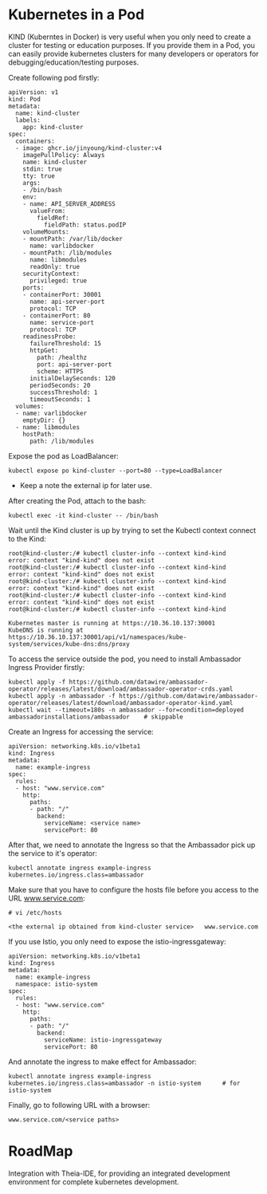 # Kubernetes in a Pod

KIND (Kuberntes in Docker) is very useful when you only need to create a cluster for testing or education purposes. If you provide them in a Pod, you can easily provide kubernetes clusters for many developers or operators for debugging/education/testing purposes. 

Create following pod firstly:
```
apiVersion: v1
kind: Pod
metadata:
  name: kind-cluster
  labels:
    app: kind-cluster
spec:
  containers:
  - image: ghcr.io/jinyoung/kind-cluster:v4
    imagePullPolicy: Always
    name: kind-cluster
    stdin: true
    tty: true
    args:
    - /bin/bash
    env:
    - name: API_SERVER_ADDRESS
      valueFrom:
        fieldRef:
          fieldPath: status.podIP
    volumeMounts:
    - mountPath: /var/lib/docker
      name: varlibdocker
    - mountPath: /lib/modules
      name: libmodules
      readOnly: true
    securityContext:
      privileged: true
    ports:
    - containerPort: 30001
      name: api-server-port
      protocol: TCP
    - containerPort: 80
      name: service-port
      protocol: TCP
    readinessProbe:
      failureThreshold: 15
      httpGet:
        path: /healthz
        port: api-server-port
        scheme: HTTPS
      initialDelaySeconds: 120
      periodSeconds: 20
      successThreshold: 1
      timeoutSeconds: 1
  volumes:
  - name: varlibdocker
    emptyDir: {}
  - name: libmodules
    hostPath:
      path: /lib/modules
```

Expose the pod as LoadBalancer:
```
kubectl expose po kind-cluster --port=80 --type=LoadBalancer
```
* Keep a note the external ip for later use.

After creating the Pod, attach to the bash:
```
kubectl exec -it kind-cluster -- /bin/bash
```

Wait until the Kind cluster is up by trying to set the Kubectl context connect to the Kind:
```
root@kind-cluster:/# kubectl cluster-info --context kind-kind
error: context "kind-kind" does not exist
root@kind-cluster:/# kubectl cluster-info --context kind-kind
error: context "kind-kind" does not exist
root@kind-cluster:/# kubectl cluster-info --context kind-kind
error: context "kind-kind" does not exist
root@kind-cluster:/# kubectl cluster-info --context kind-kind
error: context "kind-kind" does not exist
root@kind-cluster:/# kubectl cluster-info --context kind-kind

Kubernetes master is running at https://10.36.10.137:30001
KubeDNS is running at https://10.36.10.137:30001/api/v1/namespaces/kube-system/services/kube-dns:dns/proxy

```

To access the service outside the pod, you need to install Ambassador Ingress Provider firstly:
```
kubectl apply -f https://github.com/datawire/ambassador-operator/releases/latest/download/ambassador-operator-crds.yaml
kubectl apply -n ambassador -f https://github.com/datawire/ambassador-operator/releases/latest/download/ambassador-operator-kind.yaml
kubectl wait --timeout=180s -n ambassador --for=condition=deployed ambassadorinstallations/ambassador    # skippable
```

Create an Ingress for accessing the service:
```
apiVersion: networking.k8s.io/v1beta1
kind: Ingress
metadata:
  name: example-ingress
spec:
  rules:
  - host: "www.service.com"
    http:
      paths:
      - path: "/"
        backend:
          serviceName: <service name>
          servicePort: 80
```

After that, we need to annotate the Ingress so that the Ambassador pick up the service to it's operator:

```
kubectl annotate ingress example-ingress kubernetes.io/ingress.class=ambassador
```

Make sure that you have to configure the hosts file before you access to the URL www.service.com:


```
# vi /etc/hosts

<the external ip obtained from kind-cluster service>   www.service.com   
```


If you use Istio, you only need to expose the istio-ingressgateway:
```
apiVersion: networking.k8s.io/v1beta1
kind: Ingress
metadata:
  name: example-ingress
  namespace: istio-system
spec:
  rules:
  - host: "www.service.com"
    http:
      paths:
      - path: "/"
        backend:
          serviceName: istio-ingressgateway
          servicePort: 80
```

And annotate the ingress to make effect for Ambassador:
```
kubectl annotate ingress example-ingress kubernetes.io/ingress.class=ambassador -n istio-system      # for istio-system
```

Finally, go to following URL with a browser:

```
www.service.com/<service paths>
```


# RoadMap
Integration with Theia-IDE, for providing an integrated development environment for complete kubernetes development.
